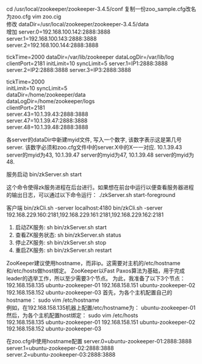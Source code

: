 cd /usr/local/zookeeper/zookeeper-3.4.5/conf
复制一份zoo_sample.cfg改名为zoo.cfg
vim zoo.cig  
修改
dataDir=/usr/local/zookeeper/zookeeper-3.4.5/data  
增加
server.0=192.168.100.142:2888:3888  
server.1=192.168.100.143:2888:3888  
server.2=192.168.100.144:2888:3888  



tickTime=2000
dataDir=/var/lib/zookeeper
dataLogDir=/var/lib/log
clientPort=2181
initLimit=10
syncLimit=5
server.1=IP1:2888:3888
server.2=IP2:2888:3888
server.3=IP3:2888:3888



tickTime=2000    
initLimit=10
syncLimit=5   
dataDir=/home/zookeeper/data    
dataLogDir=/home/zookeeper/logs    
clientPort=2181  
server.43=10.1.39.43:2888:3888  
server.47=10.1.39.47:2888:3888    
server.48=10.1.39.48:2888:3888

各server的dataDir中新建myid文件, 写入一个数字, 该数字表示这是第几号server. 该数字必须和zoo.cfg文件中的server.X中的X一一对应.
10.1.39.43 server的myid为43, 10.1.39.47 server的myid为47, 10.1.39.48 server的myid为48.


服务启动
bin/zkServer.sh start 

这个命令使得zk服务进程在后台进行。如果想在前台中运行以便查看服务器进程的输出日志，可以通过以下命令运行：
./zkServer.sh start-foreground

客户端
bin/zkCli.sh -server localhost:4180
bin/zkCli.sh -server 192.168.229.160:2181,192.168.229.161:2181,192.168.229.162:2181



1. 启动ZK服务:       sh bin/zkServer.sh start
2. 查看ZK服务状态: sh bin/zkServer.sh status
3. 停止ZK服务:       sh bin/zkServer.sh stop
4. 重启ZK服务:       sh bin/zkServer.sh restart



ZooKeeper建议使用hostname，而非ip。这需要对主机的/etc/hostname和/etc/hosts做host绑定。
ZooKeeper以Fast Paxos算法为基础，用于完成leader的选举工作，所以至少需要3个节点。
为此，我准备了以下3个节点：
192.168.158.135 ubuntu-zookeeper-01
192.168.158.151 ubuntu-zookeeper-02
192.168.158.152 ubuntu-zookeeper-03
      首先，为各个主机配置自己的hostname：
sudo vim /etc/hostname   
     例如，在192.168.158.135机器上配置/etc/hostname为：
ubuntu-zookeeper-01
     然后，为各个主机配置host绑定：
sudo vim /etc/hosts  
192.168.158.135 ubuntu-zookeeper-01
192.168.158.151 ubuntu-zookeeper-02
192.168.158.152 ubuntu-zookeeper-03

在zoo.cfg中使用hostname配置
server.0=ubuntu-zookeeper-01:2888:3888  
server.1=ubuntu-zookeeper-02:2888:3888  
server.2=ubuntu-zookeeper-03:2888:3888 



